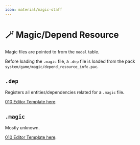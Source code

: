 ```yaml
---
icon: material/magic-staff
---
```


# :magic_wand: Magic/Depend Resource

Magic files are pointed to from the `model` table.

Before loading the `.magic` file, a `.dep` file is loaded from the pack `system/game/magic/depend_resource_info.pac`. 

## `.dep`

Registers all entities/dependencies related for a `.magic` file.

[010 Editor Template here](https://github.com/Nenkai/010GameTemplates/blob/main/Square%20Enix/Final%20Fantasy%2016/FF16_dep_MagicDependResource.bt).

## `.magic`

Mostly unknown.

[010 Editor Template here](https://github.com/Nenkai/010GameTemplates/blob/main/Square%20Enix/Final%20Fantasy%2016/FF16_magic.bt).